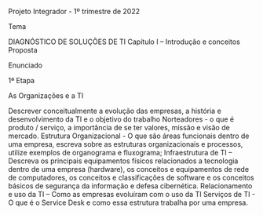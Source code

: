 Projeto Integrador - 1º trimestre de 2022

Tema

DIAGNÓSTICO DE SOLUÇÕES DE TI
Capítulo I – Introdução e conceitos
Proposta

Enunciado 

1ª Etapa

As Organizações e a TI 

Descrever conceitualmente a evolução das empresas, a história e
desenvolvimento da TI e o objetivo do trabalho
Norteadores - o que é produto / serviço, a importância de se ter valores, missão e visão de
mercado.
Estrutura Organizacional - O que são áreas funcionais dentro de uma empresa, escreva sobre as
estruturas organizacionais e processos, utilize exemplos de organograma e fluxograma;
Infraestrutura de TI – Descreva os principais equipamentos físicos relacionados a tecnologia dentro
de uma empresa (hardware), os conceitos e equipamentos de rede de computadores, os conceitos
e classificações de software e os conceitos básicos de segurança da informação e defesa
cibernética.
Relacionamento e uso da TI – Como as empresas evoluíram com o uso da TI
Serviços de TI - O que é o Service Desk e como essa estrutura trabalha por uma empresa.